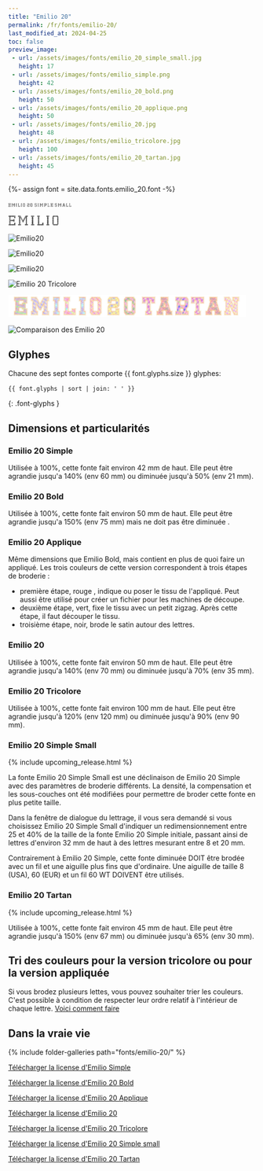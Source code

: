 ```yaml
---
title: "Emilio 20"
permalink: /fr/fonts/emilio-20/
last_modified_at: 2024-04-25
toc: false
preview_image:
 - url: /assets/images/fonts/emilio_20_simple_small.jpg
   height: 17
 - url: /assets/images/fonts/emilio_simple.png
   height: 42
 - url: /assets/images/fonts/emilio_20_bold.png
   height: 50
 - url: /assets/images/fonts/emilio_20_applique.png
   height: 50
 - url: /assets/images/fonts/emilio_20.jpg
   height: 48
 - url: /assets/images/fonts/emilio_tricolore.jpg
   height: 100
 - url: /assets/images/fonts/emilio_20_tartan.jpg
   height: 45
---
```

{%- assign font = site.data.fonts.emilio_20.font -%}

<img 
     src="/assets/images/fonts/emilio_20_simple_small.jpg"
     alt="Emilio20" height="8">
     
<img 
     src="/assets/images/fonts/emilio_simple.png"
     alt="Emilio20" height="21">
 
<img 
     src="/assets/images/fonts/emilio_20_bold.png"
     alt="Emilio20" height="25">
 
<img 
     src="/assets/images/fonts/emilio_20_applique.png"
     alt="Emilio20" height="25">

<img 
     src="/assets/images/fonts/emilio_20.jpg"
     alt="Emilio20" height="24">
     
<img 
     src="/assets/images/fonts/emilio_tricolore.jpg"
     alt="Emilio 20 Tricolore" height="50">
     
<img 
     src="/assets/images/fonts/emilio_20_tartan.jpg"
     alt="Emilio 20 Tartan" height="45">
     
 <img 
     src="/assets/images/fonts/emilio_20_all_versions_french.png"
     alt="Comparaison des Emilio 20" >

## Glyphes
Chacune des sept fontes comporte  {{ font.glyphs.size }} glyphes:

```
{{ font.glyphs | sort | join: ' ' }}
```
{: .font-glyphs }

## Dimensions et particularités

###  Emilio 20 Simple

Utilisée à 100%, cette fonte fait environ 42 mm de haut.
Elle peut être agrandie jusqu'a 140% (env 60 mm) ou diminuée jusqu'à 50% (env 21 mm).

### Emilio 20 Bold
Utilisée à 100%, cette fonte fait environ 50 mm de haut.
Elle peut être agrandie jusqu'a 150% (env 75 mm) mais ne doit pas être diminuée .

### Emilio 20 Applique
Même dimensions que Emilio Bold, mais contient en plus de quoi faire un appliqué. 
Les trois couleurs de cette version correspondent à trois étapes de broderie :
* première étape, rouge , indique ou poser le tissu de l'appliqué. Peut aussi être utilisé pour créer un fichier pour les machines de découpe.
* deuxième étape, vert, fixe le tissu avec un petit zigzag. Après cette étape, il faut découper le tissu.
* troisième étape, noir, brode le satin autour des lettres. 

### Emilio 20
Utilisée à 100%, cette fonte fait environ 50 mm de haut.
Elle peut être agrandie jusqu'a 140% (env 70 mm) ou diminuée jusqu'à 70% (env 35 mm).

### Emilio 20 Tricolore
Utilisée à 100%, cette fonte fait environ  100 mm de haut.
Elle peut être agrandie jusqu'à 120% (env 120 mm) ou diminuée jusqu'à 90% (env 90 mm).

### Emilio 20 Simple Small

{% include upcoming_release.html %}

La fonte Emilio 20 Simple Small est une déclinaison de Emilio 20 Simple avec des paramètres de broderie différents. La densité, la compensation et les sous-couches ont été modifiées pour permettre de broder cette fonte en plus petite taille.

Dans la fenêtre de dialogue du lettrage, il vous sera demandé si vous choisissez Emilio 20 Simple Small d'indiquer un redimensionnement entre 25 et 40% de la taille de la fonte Emilio 20 Simple initiale, passant ainsi de lettres d'environ 32 mm de haut à des lettres mesurant entre 8 et 20 mm.

Contrairement à Emilio 20 Simple, cette fonte diminuée DOIT être brodée avec un fil et une aiguille plus fins que d'ordinaire. Une aiguille de taille 8 (USA), 60 (EUR) et un fil 60 WT DOIVENT être utilisés.

### Emilio 20 Tartan

{% include upcoming_release.html %}

Utilisée à 100%, cette fonte fait environ  45 mm de haut.
Elle peut être agrandie jusqu'à 150% (env 67 mm) ou diminuée jusqu'à 65% (env 30 mm).


## Tri des couleurs pour la version tricolore ou pour la version appliquée
Si vous brodez plusieurs lettes, vous pouvez souhaiter trier les couleurs. C'est possible à condition de respecter leur ordre relatif à l'intérieur de chaque lettre. [Voici comment faire](https://inkstitch.org/fr/docs/lettering/#tri-des-couleurs)


## Dans la vraie vie
{% include folder-galleries path="fonts/emilio-20/" %}

[Télécharger la license d'Emilio Simple](https://github.com/inkstitch/inkstitch/tree/main/fonts/emilio_20_simple/LICENSE)

[Télécharger la license d'Emilio 20 Bold](https://github.com/inkstitch/inkstitch/tree/main/fonts/emilio_20_bold/LICENSE)

[Télécharger la license d'Emilio 20 Applique](https://github.com/inkstitch/inkstitch/tree/main/fonts/emilio_20_applique/LICENSE)

[Télécharger la license d'Emilio 20](https://github.com/inkstitch/inkstitch/tree/main/fonts/emilio_20/LICENSE)

[Télécharger la license d'Emilio 20 Tricolore](https://github.com/inkstitch/inkstitch/tree/main/fonts/emilio_20_tricolore/LICENSE)

[Télécharger la license d'Emilio 20 Simple small](https://github.com/inkstitch/inkstitch/tree/main/fonts/emilio_20_tricolore/LICENSE)

[Télécharger la license d'Emilio 20 Tartan](https://github.com/inkstitch/inkstitch/tree/main/fonts/emilio_20_tricolore/LICENSE)





